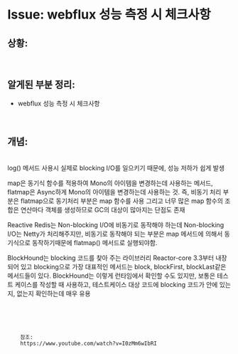 <!--
author: Dailyscat
purpose: issue arrange
rules:
 (1) 헤더와 문단사이
    <br/>
    <br/>
 (2) 코드가 작성되는 부분은 >로 정리
 (3) 참조는 해당 내용 바로 아래
    <br/>
    <br/>
 (4) 명령어는 bold
 (5) 방안은 ## 안의 과정은 ###
-->

# Issue: webflux 성능 측정 시 체크사항

## 상황:

<br/>

## 알게된 부분 정리:

- webflux 성능 측정 시 체크사항

<br/>

## 개념:

<br/>
log() 메서드 사용시 실제로 blocking I/O를 일으키기 때문에, 성능 저하가 쉽게 발생

map은 동기식 함수를 적용하여 Mono의 아이템을 변경하는데 사용하는 메서드, flatmap은 Async하게 Mono의 아이템을 변경하는데 사용하는 것. 즉, 비동기 처리 부분은 flatmap으로 동기처리 부분은 map 함수를 사용 그리고 너무 많은 map 함수의 조합은 연산마다 객체를 생성하므로 GC의 대상이 많아지는 단점도 존재

Reactive Redis는 Non-blocking I/O에 비동기로 동작해야 하는데 Non-blocking I/O는 Netty가 처리해주지만, 비동기로 동작해야 되는 부분은 map 메서드에 의해서 동기식으로 동작하기때문에 flatmap() 메서드로 실행되야함.

BlockHound는 blocking 코드를 찾아 주는 라이브러리 Reactor-core 3.3부터 내장되어 있고 blocking으로 가장 대표적인 메서드는 block, blockFirst, blockLast같은 메서드들이 있다. BlockHound는 이렇게 런타임에서 확인할 수도 있지만, 보통은 테스트 케이스를 작성할 때 사용하고, 테스트케이스 대상 코드에 blocking 코드가 안에 있는 지, 없는지 확인하는데 매우 유용

<br/>
<br/>
<br/>

        참조:
        https://www.youtube.com/watch?v=I0zMm6wIbRI

<br/>
